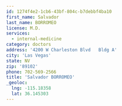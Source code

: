 ```yaml
---
id: 1274f4e2-1cb6-43bf-804c-b7debbf4ba10
first_name: Salvador
last_name: BORROMEO
license: M.D.
services:
  - internal-medicine
category: doctors
address: '4200 W Charleston Blvd   Bldg A'
city: 'Las Vegas'
state: NV
zip: '89102'
phone: 702-569-2566
title: 'Salvador BORROMEO'
_geoloc:
  lng: -115.18358
  lat: 36.145303
---
```

